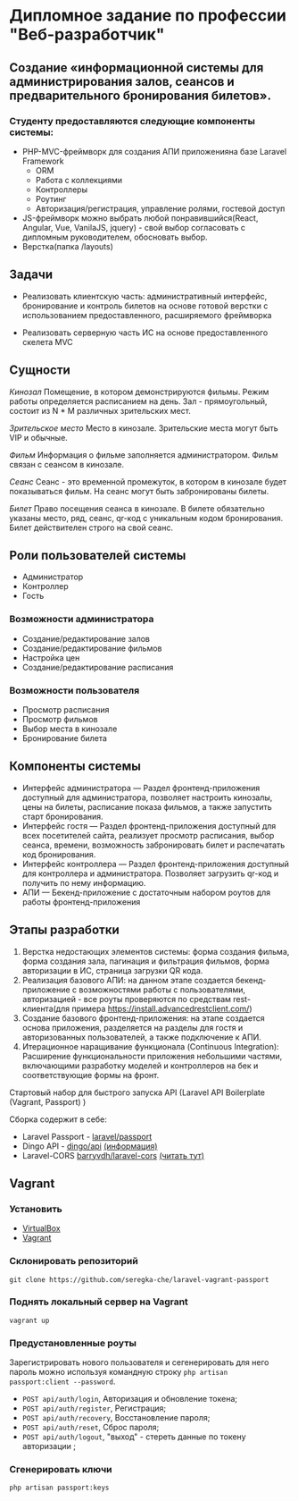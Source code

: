 # Дипломное задание по профессии "Веб-разработчик"

## Создание «информационной системы для администрирования залов, сеансов и предварительного бронирования билетов».

### Студенту предоставляются следующие компоненты системы:
* PHP-MVC-фреймворк для создания АПИ приложенияна базе Laravel Framework
    * ORM
    * Работа с коллекциями
    * Контроллеры
    * Роутинг
    * Авторизация/регистрация, управление ролями, гостевой доступ
* JS-фреймворк можно выбрать любой понравившийся(React, Angular, Vue, VanilaJS, jquery) - свой выбор согласовать с дипломным руководителем, обосновать выбор.
* Верстка(папка /layouts)

## Задачи
* Реализовать клиентскую часть: административный интерфейс, бронирование и контроль билетов на основе готовой верстки с использованием предоставленного, расширяемого фреймворка

* Реализовать серверную часть ИС на основе предоставленного скелета MVC

## Сущности
*Кинозал*
Помещение, в котором демонстрируются фильмы. Режим работы определяется расписанием на день. Зал - прямоугольный, состоит из N * M различных зрительских мест.

*Зрительское место*
Место в кинозале. Зрительские места могут быть VIP и обычные. 

*Фильм*
Информация о фильме заполняется администратором. Фильм связан с сеансом в кинозале.

*Сеанс*
Сеанс - это временной промежуток, в котором в кинозале будет показываться фильм. На сеанс могут быть забронированы билеты.

*Билет*
Право посещения сеанса в кинозале. В билете обязательно указаны место, ряд, сеанс, qr-код c уникальным кодом бронирования. Билет действителен строго на свой сеанс.

## Роли пользователей системы
* Администратор
* Контроллер
* Гость

### Возможности администратора
* Создание/редактирование залов
* Создание/редактирование фильмов
* Настройка цен
* Создание/редактирование расписания

### Возможности пользователя
* Просмотр расписания
* Просмотр фильмов
* Выбор места в кинозале
* Бронирование билета

## Компоненты системы
* Интерфейс администратора — Раздел фронтенд-приложения доступный для администратора, позволяет настроить кинозалы, цены на билеты, расписание показа фильмов, а также запустить старт бронирования.
* Интерфейс гостя — Раздел фронтенд-приложения доступный для всех посетителей сайта, реализует просмотр расписания, выбор сеанса, времени,  возможность забронировать билет и распечатать код бронирования.
* Интерфейс контроллера — Раздел фронтенд-приложения доступный для контроллера и администратора. Позволяет загрузить qr-код и получить по нему информацию.
* АПИ — Бекенд-приложение с достаточным набором роутов для работы фронтенд-приложения


## Этапы разработки
1. Верстка недостающих элементов системы: форма создания фильма, форма создания зала, пагинация и фильтрация фильмов, форма авторизации в ИС, страница загрузки QR кода.
2. Реализация  базового АПИ: на данном этапе создается бекенд-приложение с возможностями работы с пользователями, авторизацией -  все роуты проверяются по средствам rest-клиента(для примера https://install.advancedrestclient.com/)
3. Создание базового фронтенд-приложения: на этапе создается основа приложения, разделяется на разделы для гостя и авторизованных пользователей, а также подключение к АПИ.
4. Итерационное наращивание функционала (Continuous Integration): Расширение функциональности приложения небольшими частями, включающими разработку моделей и контроллеров на бек и соответствующие формы на фронт.

Стартовый набор для быстрого запуска API
(Laravel API Boilerplate (Vagrant, Passport)
)

Сборка содержит в себе:
* Laravel Passport - [laravel/passport](https://github.com/laravel/passport)
* Dingo API - [dingo/api](https://github.com/dingo/api) <a href="https://github.com/dingo/api/wiki/Creating-API-Endpoints" target="_blank">(информация)</a>
* Laravel-CORS [barryvdh/laravel-cors](http://github.com/barryvdh/laravel-cors) <a href="https://github.com/barryvdh/laravel-cors" target="_blank">(читать тут)</a>

## Vagrant
### Установить
* [VirtualBox](https://www.virtualbox.org/wiki/Downloads)
* [Vagrant](https://www.vagrantup.com/downloads.html)

### Склонировать репозиторий
```
git clone https://github.com/seregka-che/laravel-vagrant-passport
```
### Поднять локальный сервер на Vagrant
```
vagrant up
```
### Предустановленные роуты
Зарегистрировать нового пользователя и сегенерировать для него пароль можно используя командную строку
`php artisan passport:client --password`.

* `POST api/auth/login`, Авторизация и обновление токена;
* `POST api/auth/register`, Регистрация;
* `POST api/auth/recovery`, Восстановление пароля;
* `POST api/auth/reset`, Сброс пароля;
* `POST api/auth/logout`, "выход" - стереть данные по токену авторизации ;

### Сгенерировать ключи
```
php artisan passport:keys
```